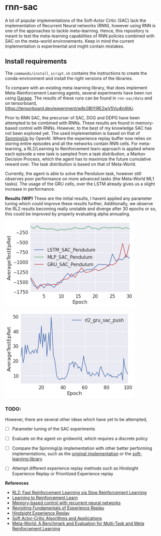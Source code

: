 # rnn-sac
A lot of popular implementations of the Soft-Actor Critic (SAC) lack the implementation of Recurrent Neural networks (RNN), however using RNN is one of the approaches to tackle meta-learning. Hence, this repository is meant to test the meta-learning capabilities of RNN policies combined with SAC on the meta-world environements. Keep in mind the current implementation is experimental and might contain mistakes. 

## Install requirements
The `commands/install_script.sh` contains the instructions to create the conda-environment and install the right versions of the libraries.

To compare with an existing meta-learning library, that does implement Meta-Reinforcement Learning agents, several experiments have been run using [Garage](https://github.com/rlworkgroup/garage). The results of these runs can be found in `rnn-sac/data` and on tensorboard, https://tensorboard.dev/experiment/w8c0BIYiRE2wV5Vu4jn9lA/. 

Prior to RNN SAC, the precurser of SAC, DOG and DDPG have been attempted to be combined with RNNs. These results are found in memory-based control with RNNs. However, to the best of my knowledge SAC has not been explored yet. The used implementation is based on that of [SpinningUp](https://spinningup.openai.com/en/latest/spinningup/spinningup.html) by OpenAI. Where the experience replay buffer now relies on storing entire episodes and all the networks contain RNN cells. For meta-learning, a RL2/Learning to Reinforcement learn approach is applied where each episode a new task is sampled from a task distribution, a Markov Decision Process, which the agent has to maximize the future cumulative reward over. The task distribution is based on that of Meta-World. 

Currently, the agent is able to solve the Pendulum task, however still observes poor performance on more advanced tasks (the Meta-World ML1 tasks). The usage of the GRU cells, over the LSTM already gives us a slight increase in performance.

**Results (WIP)**
These are the initial results, I havent applied any parameter tuning which could improve these results further, Additionally, we observe the RL2 results becoming really unstable and diverge after 30 epochs or so, this could be improved by properly evaluating alpha annualing. 

![](./notebooks/sac_pendulum.png)


![](./notebooks/rl2_push.png)

### TODO:
However, there are several other ideas which have yet to be attempted, 

- [ ] Parameter tuning of the SAC experiments
- [ ] Evaluate on the agent on gridworld, which requires a discrete policy
- [ ] Compare the SpinningUp implementation with other better performing implementations, such as the [original implementation](https://github.com/haarnoja/sac) or the [soft-learning library](https://github.com/rail-berkeley/softlearning)
- [ ] Attempt different experience replay methods such as Hindsight Experience Replay or Prioritized Experience replay


**References**
- [RL2: Fast Reinforcement Learning via Slow Reinforcement Learning](https://arxiv.org/abs/1611.02779)
- [Learning to Reinforcement Learn](https://arxiv.org/abs/1611.05763)
- [Memory-based control with recurrent neural networks](https://arxiv.org/abs/1512.04455)
- [Revisiting Fundamentals of Experience Replay](https://arxiv.org/abs/2007.06700)
- [Hindsight Experience Replay](https://arxiv.org/abs/1707.01495)
- [Soft Actor-Critic Algorithms and Applications](https://arxiv.org/abs/1812.05905)
- [Meta-World: A Benchmark and Evaluation for Multi-Task and Meta Reinforcement Learning](https://arxiv.org/abs/1910.10897)